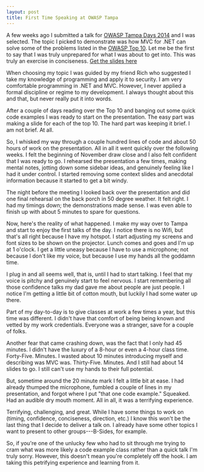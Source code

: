 ```yaml
---
layout: post
title: First Time Speaking at OWASP Tampa
---
```

A few weeks ago I submitted a talk for [OWASP Tampa Days 2014][owasptampa] and I was selected.  The topic I picked to demonstrate was how MVC for .NET can solve some of the problems listed in the [OWASP Top 10][owasp10]. Let me be the first to say that I was truly unprepared for what I was about to get into. This was truly an exercise in conciseness. [Get the slides here][slides]

When choosing my topic I was guided by my friend Rich who suggested I take my knowledge of programming and apply it to security. I am very comfortable programming in .NET and MVC. However, I never applied a formal discipline or regime to my development. I always thought about this and that, but never really put it into words.

After a couple of days reading over the Top 10 and banging out some quick code examples I was ready to start on the presentation. The easy part was making a slide for each of the top 10. The hard part was keeping it brief. I am not brief. At all.

So, I whisked my way through a couple hundred lines of code and about 50 hours of work on the presentation. All in all it went quickly over the following weeks. I felt the beginning of November draw close and I also felt confident that I was ready to go. I rehearsed the presentation a few times, making mental notes, jotting down some sidebar ideas, and genuinely feeling like I had it under control. I started removing some context slides and anecdotal information because it started to get a bit windy.

The night before the meeting I looked back over the presentation and did one final rehearsal on the back porch in 50 degree weather. It felt right. I had my timings down; the demonstrations made sense. I was even able to finish up with about 5 minutes to spare for questions.

Now, here's the reality of what happened. I make my way over to Tampa and start to enjoy the first talks of the day. I notice there is no Wifi, but that's all right because I have my hotspot. I start adjusting my screens and font sizes to be shown on the projector. Lunch comes and goes and I'm up at 1 o'clock. I get a little uneasy because I have to use a microphone; not because I don't like my voice, but because I use my hands all the goddamn time.

I plug in and all seems well, that is, until I had to start talking. I feel that my voice is pitchy and genuinely start to feel nervous. I start remembering all those confidence talks my dad gave me about people are just people. I notice I'm getting a little bit of cotton mouth, but luckily I had some water up there.

Part of my day-to-day is to give classes at work a few times a year, but this time was different. I didn't have that comfort of being being known and vetted by my work credentials. Everyone was a stranger, save for a couple of folks.

Another fear that came crashing down, was the fact that I only had 45 minutes. I didn't have the luxury of a 8-hour or even a 4-hour class time. Forty-Five. Minutes. I wasted about 10 minutes introducing myself and describing was MVC was. Thirty-Five. Minutes. And I still had about 14 slides to go. I still can't use my hands to their full potential.

But, sometime around the 20 minute mark I felt a little bit at ease. I had already thumped the microphone, fumbled a couple of lines in my presentation, and forgot where I put "that one code example." Squeaked. Had an audible dry mouth moment. All in all, it was a terrifying experience.

Terrifying, challenging, and great. While I have some things to work on (timing, confidence, conciseness, direction, etc.) I know this won't be the last thing that I decide to deliver a talk on. I already have some other topics I want to present to other groups---B-Sides, for example.

So, if you're one of the unlucky few who had to sit through me trying to cram what was more likely a code example class rather than a quick talk I'm truly sorry. However, this doesn't mean you're completely off the hook. I am taking this petrifying experience and learning from it.

[owasptampa]: https://www.owasp.org/index.php/Tampa
[owasp10]: https://www.owasp.org/index.php/Top_10_2013-Top_10
[slides]: /owasp/